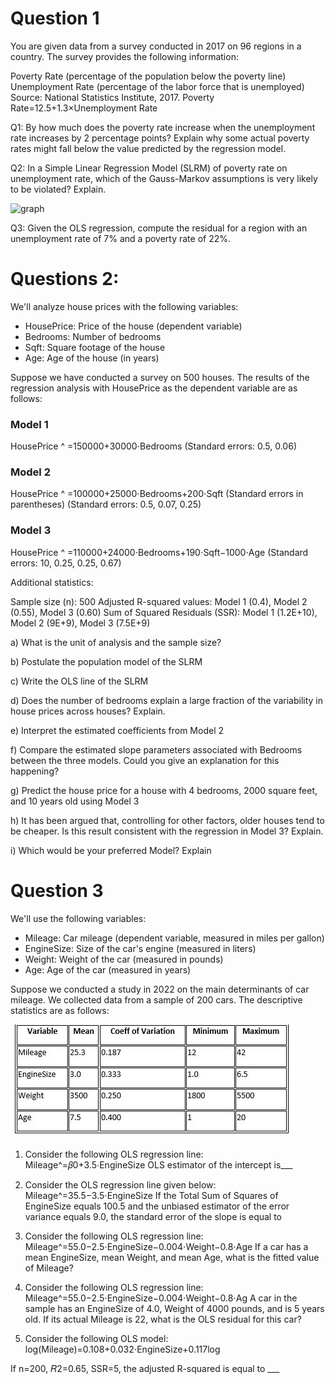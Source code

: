 # Question 1
You are given data from a survey conducted in 2017 on 96 regions in a country. The survey provides the following information:

Poverty Rate (percentage of the population below the poverty line)
Unemployment Rate (percentage of the labor force that is unemployed)
Source: National Statistics Institute, 2017.
Poverty Rate=12.5+1.3×Unemployment Rate

Q1: By how much does the poverty rate increase when the unemployment rate increases by 2 percentage points? Explain why some actual poverty rates might fall below the value predicted by the regression model.

Q2: In a Simple Linear Regression Model (SLRM) of poverty rate on unemployment rate, which of the Gauss-Markov assumptions is very likely to be violated? Explain.

![graph](https://drive.google.com/file/d/1rJAq0owAZgv8zH4KckR9FayWV9jkAxBB/view?usp=drivesdk)

Q3: Given the OLS regression, compute the residual for a region with an unemployment rate of 7% and a poverty rate of 22%.

# Questions 2:
We'll analyze house prices with the following variables:

 - HousePrice: Price of the house (dependent variable)
 - Bedrooms: Number of bedrooms
 - Sqft: Square footage of the house
 - Age: Age of the house (in years)

Suppose we have conducted a survey on 500 houses. The results of the regression analysis with HousePrice as the dependent variable are as follows:

### Model 1

HousePrice
^
 =150000+30000⋅Bedrooms
(Standard errors: 0.5, 0.06)

### Model 2

HousePrice
^
 =100000+25000⋅Bedrooms+200⋅Sqft
(Standard errors in parentheses)
(Standard errors: 0.5, 0.07, 0.25)

### Model 3

HousePrice
^
 =110000+24000⋅Bedrooms+190⋅Sqft−1000⋅Age
(Standard errors: 10, 0.25, 0.25, 0.67)

Additional statistics:

Sample size (n): 500
Adjusted R-squared values: Model 1 (0.4), Model 2 (0.55), Model 3 (0.60)
Sum of Squared Residuals (SSR): Model 1 (1.2E+10), Model 2 (9E+9), Model 3 (7.5E+9)


a) What is the unit of analysis and the sample size?

b) Postulate the population model of the SLRM

c) Write the OLS line of the SLRM

d) Does the number of bedrooms explain a large fraction of the variability in house prices across houses? Explain.

e) Interpret the estimated coefficients from Model 2

f) Compare the estimated slope parameters associated with Bedrooms between the three models. Could you give an explanation for this happening?

g) Predict the house price for a house with 4 bedrooms, 2000 square feet, and 10 years old using Model 3

h) It has been argued that, controlling for other factors, older houses tend to be cheaper. Is this result consistent with the regression in Model 3? Explain.

i) Which would be your preferred Model? Explain


# Question 3

We'll use the following variables:

 - Mileage: Car mileage (dependent variable, measured in miles per gallon)
 - EngineSize: Size of the car's engine (measured in liters)
 - Weight: Weight of the car (measured in pounds)
 - Age: Age of the car (measured in years)

Suppose we conducted a study in 2022 on the main determinants of car mileage. We collected data from a sample of 200 cars. The descriptive statistics are as follows:

![Table 1: Variables Description](https://github.com/Zilfimian/Econometrics-Tutoring-24/blob/main/E2T1.JPG?raw=true)

1. Consider the following OLS regression line:
Mileage^=𝛽0+3.5⋅EngineSize
​OLS estimator of the intercept is___

2. Consider the OLS regression line given below:
Mileage^=35.5−3.5⋅EngineSize
If the Total Sum of Squares of EngineSize equals 100.5 and the unbiased estimator of the error variance equals 9.0, the standard error of the slope is equal to

3. Consider the following OLS regression line:
Mileage^=55.0−2.5⋅EngineSize−0.004⋅Weight−0.8⋅Age
If a car has a mean EngineSize, mean Weight, and mean Age, what is the fitted value of Mileage? 

4. Consider the following OLS regression line:
Mileage^=55.0−2.5⋅EngineSize−0.004⋅Weight−0.8⋅Ag
A car in the sample has an EngineSize of 4.0, Weight of 4000 pounds, and is 5 years old. If its actual Mileage is 22, what is the OLS residual for this car?

5. Consider the following OLS model:
log⁡(Mileage)=0.108+0.032⋅EngineSize+0.117log

If n=200, 𝑅2=0.65, SSR=5, the adjusted R-squared is equal to ___
